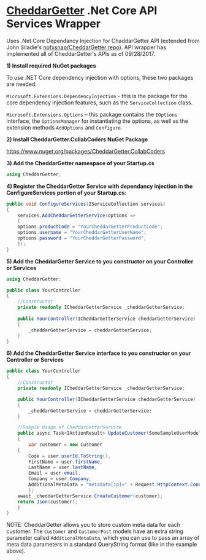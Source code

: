 # [CheddarGetter](https://cheddargetter.com) .Net Core API Services Wrapper

Uses .Net Core Dependancy Injection for ChaddarGetter API (extended from John Siladie's [nofxsnap/CheddarGetter repo](https://github.com/nofxsnap/CheddarGetter)).  API wrapper has implemented all of CheddarGetter's APIs as of 09/28/2017.

**1) Install required NuGet packages**

To use .NET Core dependency injection with options, these two packages are needed:

```Microsoft.Extensions.DependencyInjection``` - this is the package for the core dependency injection features, such as the ```ServiceCollection``` class.

```Microsoft.Extensions.Options``` – this package contains the ```IOptions``` interface, the ```OptionsManager``` for instantiating the options, as well as the extension methods ```AddOptions``` and ```Configure```.


**2) Install CheddarGetter.CollabCoders NuGet Package**

https://www.nuget.org/packages/CheddarGetter.CollabCoders


**3) Add the CheddarGetter namespace of your Startup.cs** 

```csharp
using CheddarGetter;
```


**4) Register the CheddarGetter Service with dependancy injection in the ConfigureServices portion of your Startup.cs**: 

```csharp
public void ConfigureServices(IServiceCollection services)
{
    services.AddCheddarGetterService(options =>
    {
	options.productCode = "YourCheddarGetterProductCode";
	options.username = "YourCheddarGetterUserName";
	options.password = "YourCheddarGetterPassword";
    });
}
```


**5) Add the CheddarGetter Service to you constructor on your Controller or Services**

```csharp
using CheddarGetter;

public class YourController
{
    //Constructor
    private readonly ICheddarGetterService _cheddarGetterService;
    
    public YourController(ICheddarGetterService cheddarGetterService)
    {
    	_cheddarGetterService = cheddarGetterService;
    }
}
```


**6) Add the CheddarGetter Service interface to you constructor on your Controller or Services**

```csharp
public class YourController
{
    //Constructor
    private readonly ICheddarGetterService _cheddarGetterService;

    public YourController(ICheddarGetterService cheddarGetterService)
    {
        _cheddarGetterService = cheddarGetterService;
    }

    //Sample Usage of CheddarGetterService
    public async Task<IActionResult> UpdateCustomer(SomeSampleUserModel user) 
    {
        var customer = new Customer
	{
	    Code = user.userId.ToString(),
	    FirstName = user.firstName,
	    LastName = user.lastName,
	    Email = user.email,
	    Company = user.Company,
	    AdditionalMetaData = "metaData[ip]=" + Request.HttpContext.Connection.RemoteIpAddress + "&metaData[someOtherParam]=SomeOtherValue"
        };
	await _cheddarGetterService.CreateCustomer(customer);
	return Json(customer);
    }
}
```
NOTE: CheddarGetter allows you to store custom meta data for each customer.  The ```Customer``` and ```CustomerPost``` models have an extra string parameter called ```AdditionalMetaData```, which you can use to pass an array of meta data parameters in a standard QueryString format (like in the example above).
